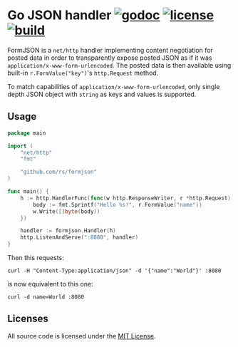 # Go JSON handler [![godoc](http://img.shields.io/badge/godoc-reference-blue.svg?style=flat)](https://godoc.org/github.com/rs/formjson) [![license](http://img.shields.io/badge/license-MIT-red.svg?style=flat)](https://raw.githubusercontent.com/rs/formjson/master/LICENSE) [![build](https://img.shields.io/travis/rs/formjson.svg?style=flat)](https://travis-ci.org/rs/formjson)

FormJSON is a `net/http` handler implementing content negotiation for posted data in order to transparently expose posted JSON as if it was `application/x-www-form-urlencoded`. The posted data is then available using built-in `r.FormValue("key")`'s `http.Request` method.

To match capabilities of `application/x-www-form-urlencoded`, only single depth JSON object with `string` as keys and values is supported.

## Usage

```go
package main

import (
    "net/http"
    "fmt"

    "github.com/rs/formjson"
)

func main() {
    h := http.HandlerFunc(func(w http.ResponseWriter, r *http.Request) {
        body := fmt.Sprintf("Hello %s!", r.FormValue("name"))
        w.Write([]byte(body))
    })

    handler := formjson.Handler(h)
    http.ListenAndServe(":8080", handler)
}
```

Then this requests:

    curl -H "Content-Type:application/json" -d '{"name":"World"}' :8080

is now equivalent to this one:

    curl -d name=World :8080

## Licenses

All source code is licensed under the [MIT License](https://raw.github.com/rs/formjson/master/LICENSE).
